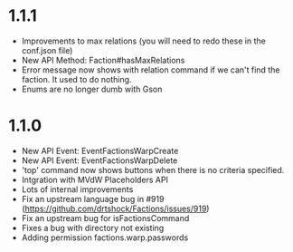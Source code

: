 # 1.1.1
* Improvements to max relations (you will need to redo these in the conf.json file)
* New API Method: Faction#hasMaxRelations
* Error message now shows with relation command if we can't find the faction. It used to do nothing.
* Enums are no longer dumb with Gson

# 1.1.0
* New API Event: EventFactionsWarpCreate
* New API Event: EventFactionsWarpDelete
* 'top' command now shows buttons when there is no criteria specified. 
* Intgration with MVdW Placeholders API
* Lots of internal improvements
* Fix an upstream language bug in #919 (https://github.com/drtshock/Factions/issues/919)
* Fix an upstream bug for isFactionsCommand
* Fixes a bug with directory not existing
* Adding permission factions.warp.passwords
